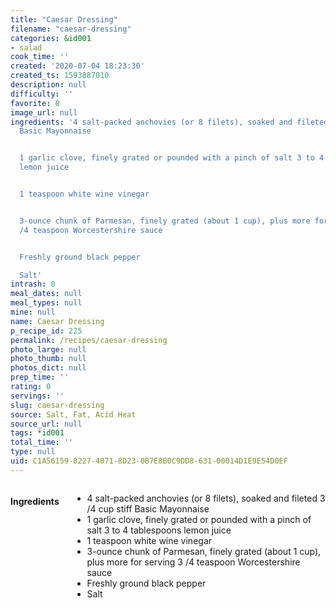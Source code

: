 ```yaml
---
title: "Caesar Dressing"
filename: "caesar-dressing"
categories: &id001
- salad
cook_time: ''
created: '2020-07-04 18:23:30'
created_ts: 1593887010
description: null
difficulty: ''
favorite: 0
image_url: null
ingredients: '4 salt-packed anchovies (or 8 filets), soaked and fileted 3 /4 cup stiff
  Basic Mayonnaise


  1 garlic clove, finely grated or pounded with a pinch of salt 3 to 4 tablespoons
  lemon juice


  1 teaspoon white wine vinegar


  3-ounce chunk of Parmesan, finely grated (about 1 cup), plus more for serving 3
  /4 teaspoon Worcestershire sauce


  Freshly ground black pepper

  Salt'
intrash: 0
meal_dates: null
meal_types: null
mine: null
name: Caesar Dressing
p_recipe_id: 225
permalink: /recipes/caesar-dressing
photo_large: null
photo_thumb: null
photos_dict: null
prep_time: ''
rating: 0
servings: ''
slug: caesar-dressing
source: Salt, Fat, Acid Heat
source_url: null
tags: *id001
total_time: ''
type: null
uid: C1A56159-8227-4071-8D23-0B7E8B0C9DD8-631-00014D1E9E54D0EF
---
```

<div class="large-8 medium-7 columns" id="writeup">	</div><!-- #writeup -->
</div><!-- #row-one -->
<div class="row" id="row-two">	<div class="medium-4 small-5 columns" id="ingredients"><h4>Ingredients</h4><div class="box box-ingredients content"><ul>
<li>4 salt-packed anchovies (or 8 filets), soaked and fileted 3 /4 cup stiff Basic Mayonnaise</li>
<li>1 garlic clove, finely grated or pounded with a pinch of salt 3 to 4 tablespoons lemon juice</li>
<li>1 teaspoon white wine vinegar</li>
<li>3-ounce chunk of Parmesan, finely grated (about 1 cup), plus more for serving 3 /4 teaspoon Worcestershire sauce</li>
<li>Freshly ground black pepper</li>
<li>Salt</li>
</ul>
</div>	</div>	<div class="medium-6 small-7 columns" id="directions">	</div>